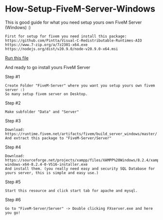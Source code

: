 # How-Setup-FiveM-Server-Windows
This is good guide for what you need setup yours own FiveM Server (Windows) :)

```
First for setup for fivem you need install this package:
https://github.com/Pintta/Visual-C-Redistributable-Runtimes-AIO
https://www.7-zip.org/a/7z2301-x64.exe
https://nodejs.org/dist/v20.9.0/node-v20.9.0-x64.msi
```

[Run this file](https://github.com/Pintta/How-Setup-FiveM-Server-Windows/blob/main/InstallationPack/RunMe.bat)

And ready to go install yours FiveM Server

Step #1
```
Create Folder "FiveM-Server" where you want you setup yours own fivem server :)
So many setup fivem server on Desktop.
```
Step #2
```
Make subfolder "Data" and "Server"
```
Step #3
```
Download: https://runtime.fivem.net/artifacts/fivem/build_server_windows/master/
And extract this package to "FiveM-Server/Server"
```

Step #4
```
Download: https://sourceforge.net/projects/xampp/files/XAMPP%20Windows/8.2.4/xampp-windows-x64-8.2.4-0-VS16-installer.exe
And install them. (you really need easy and security SQL Database for yours server, this is simple and easy use.)
```

Step #5
```
Start this resource and click start tab for apache and mysql.
```
Step #6
```
Go to "FiveM-Server/Server" -> Double clicking FXserver.exe and here you go!
```
